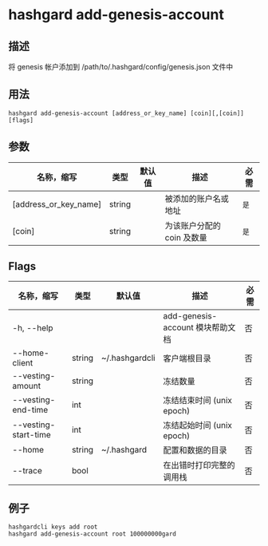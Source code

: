 # hashgard add-genesis-account

## 描述

将 genesis 帐户添加到 /path/to/.hashgard/config/genesis.json 文件中

## 用法

```shell
hashgard add-genesis-account [address_or_key_name] [coin][,[coin]] [flags]
```

## 参数

| 名称，缩写            | 类型   | 默认值 | 描述                       | 必需 |
| --------------------- | ------ | ------ | -------------------------- | -------- |
| [address_or_key_name] | string |        | 被添加的账户名或地址       | `是`     |
| [coin]                | string |        | 为该账户分配的 coin 及数量 | `是`     |

## Flags

| 名称，缩写           | 类型   | 默认值         | 描述                             | 必需 |
| -------------------- | ------ | -------------- | -------------------------------- | -------- |
| -h, --help           |        |                | add-genesis-account 模块帮助文档 | 否       |
| --home-client        | string | ~/.hashgardcli | 客户端根目录                     | 否       |
| --vesting-amount     | string |                | 冻结数量                         | 否       |
| --vesting-end-time   | int    |                | 冻结结束时间 (unix epoch)        | 否       |
| --vesting-start-time | int    |                | 冻结起始时间 (unix epoch)        | 否       |
| --home               | string | ~/.hashgard    | 配置和数据的目录                 | 否       |
| --trace              | bool   |                | 在出错时打印完整的调用栈         | 否       |

## 例子

```shell
hashgardcli keys add root
hashgard add-genesis-account root 100000000gard
```
